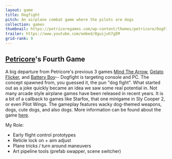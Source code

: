 ```yaml
---
layout: game
title: Dogfight
pitch: An airplane combat game where the pilots are dogs
collection: games
thumbnail: https://petricoregames.com/wp-content/themes/petricore/DogFightSite/img/DogFightWebsiteHeader.jpg
trailer: https://www.youtube.com/embed/8guijuh7gEM
grid-rank: 9
---
```


## [Petricore](http://petricoregames.com/)'s Fourth Game

A big departure from Petricore's previous 3 games [Mind The Arrow](/games/mindthearrow), [Gelato Flicker](/games/gelatoflicker), and [Battery Boy](/games/batteryboy)-- Dogfight is targeting console and PC. The concept spawned from, you guessed it, the pun "dog fight". What started out as a joke quickly became an idea we saw some real potential in. Not many arcade style airplane games have been released in recent years. It is a bit of a callback to games like Starfox, that one minigame in Sly Cooper 2, or even Pilot Wings. The gameplay features wacky dog-themed weapons, dogs, cute dogs, and also dogs. More information can be found about the game [here](http://dogfight.petricoregames.com/).

My Role:
- Early flight control prototypes
- Reticle lock on + aim adjust
- Plane tricks / turn around maneuvers
- Art pipeline tools (prefab swapper, scene switcher)